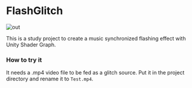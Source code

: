 FlashGlitch
===========

![out](https://user-images.githubusercontent.com/343936/176086913-d83ced87-6675-42ca-af02-a84dfda7ff19.gif)

This is a study project to create a music synchronized flashing effect with Unity Shader Graph.

### How to try it

It needs a .mp4 video file to be fed as a glitch source.
Put it in the project directory and rename it to `Test.mp4`.
